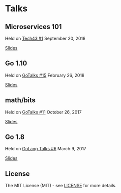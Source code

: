 # Talks


## Microservices 101

Held on [Tech43 #1](https://www.facebook.com/events/396849104184105/) September 20, 2018

[Slides](http://talks.godoc.org/github.com/dvrkps/talks/microservices101/talk.slide#1)


## Go 1.10

Held on [GoTalks #15](https://www.meetup.com/Golang-ZG/events/247644001/) February 26, 2018

[Slides](http://talks.godoc.org/github.com/dvrkps/talks/go110/talk.slide#1)


## math/bits 

Held on [GoTalks #11](https://www.meetup.com/Golang-ZG/events/244226216/) October 26, 2017

[Slides](http://talks.godoc.org/github.com/dvrkps/talks/mathbits/talk.slide#1)


## Go 1.8

Held on [GoLang Talks #6](https://www.meetup.com/Golang-ZG/events/237499164/) March 9, 2017

[Slides](http://talks.godoc.org/github.com/dvrkps/talks/go18/talk.slide#1)


## License

The MIT License (MIT) - see [LICENSE](LICENSE) for more details.
